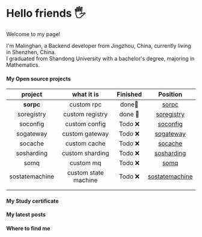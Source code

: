 # Hello friends 🖐️
Welcome to my page!<br/>

I'm Malinghan, a Backend developer from Jingzhou, China, currently living in Shenzhen, China.<br/>
I graduated from Shandong University with a bachelor's degree, majoring in Mathematics. <br/>


#### My Open source projects
|    project    |    what it is    |  Finished   |                                                        Position                                                           |
| :------------: | :------------: | :-----------: | :------------------------------------------------------------------------------------------------------------------------------: |
|   **sorpc**   | custom rpc |    done🥇     |                  <a href="https://github.com/malinghan/sorpc">sorpc</a>                  |
| soregistry |   custom registry   |    done 🥇      | <a href="https://github.com/malinghan/soregistry">soregistry</a> |
|   soconfig   | custom config |    Todo ❌    | <a href="https://github.com/malinghan/soconfig">soconfig</a> |
| sogateway |   custom gateway   | Todo ❌ | <a href="https://github.com/malinghan/sogateway">sogateway</a> |
|   socache   |     custom cache     |   Todo ❌  | <a href="https://github.com/malinghan/socache">socache</a> |
|     sosharding     |   custom sharding   | Todo ❌ |  <a href="https://github.com/malinghan/sosharding">sosharding</a>  |
|  somq  |     custom mq     |   Todo ❌  |          <a href="https://github.com/malinghan/somq">somq</a>          |
| sostatemachine | custom state machine |  Todo ❌  |    <a href="https://github.com/malinghan/sostatemachine">sostatemachine</a>    |
|                |                      |          |                                                              |
|                |                      |          |                                                              |


#### My Study certificate

#### My latest posts

#### Where to find me
